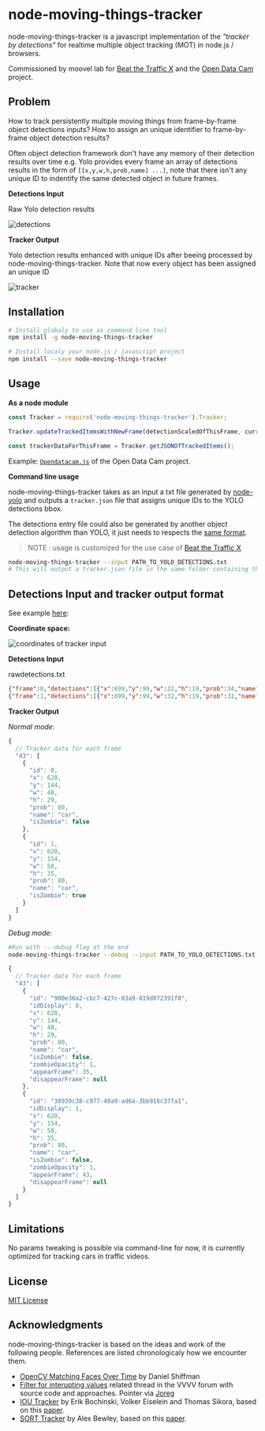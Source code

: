 # node-moving-things-tracker

node-moving-things-tracker is a javascript implementation of the _"tracker by detections"_ for realtime multiple object tracking (MOT) in node.js / browsers. 

Commissioned by moovel lab for [Beat the Traffic X](http://beatthetraffic.moovellab.com/) and the [Open Data Cam](http://opendatacam.moovellab.com/) project.

## Problem

How to track persistently multiple moving things from frame-by-frame object detections inputs? How to assign an unique identifier to frame-by-frame object detection results?

Often object detection framework don't have any memory of their detection results over time e.g. Yolo provides every frame an array of detections results in the form of `[[x,y,w,h,prob,name] ...]`, note that there isn't any unique ID to indentify the same detected object in future frames.

**Detections Input**

Raw Yolo detection results

![detections](https://user-images.githubusercontent.com/533590/33817459-030e3822-de40-11e7-979d-0c8071ea2a94.gif)

**Tracker Output**

Yolo detection results enhanced with unique IDs after beeing processed by node-moving-things-tracker. Note that now every object has been assigned an unique ID

![tracker](https://user-images.githubusercontent.com/533590/33817550-6913047c-de40-11e7-8552-f284c738f1c0.gif)

## Installation

```bash
# Install globaly to use as command line tool
npm install -g node-moving-things-tracker 

# Install localy your node.js / javascript project
npm install --save node-moving-things-tracker 
```

## Usage

**As a node module**

```javascript
const Tracker = require('node-moving-things-tracker').Tracker;

Tracker.updateTrackedItemsWithNewFrame(detectionScaledOfThisFrame, currentFrame);

const trackerDataForThisFrame = Tracker.getJSONOfTrackedItems();
```

Example: [`Opendatacam.js`](https://github.com/opendatacam/opendatacam/blob/master/server/Opendatacam.js#L228) of the Open Data Cam project.

**Command line usage**

node-moving-things-tracker takes as an input a txt file generated by [node-yolo](https://github.com/moovel/node-yolo) and outputs a `tracker.json` file that assigns unique IDs to the YOLO detections bbox.

The detections entry file could also be generated by another object detection algorithm than YOLO, it just needs to respects the [same format](https://github.com/tdurand/node-moving-things-tracker#detections-input-and-tracker-output-format).

> NOTE : usage is customized for the use case of [Beat the Traffic X](https://beatthetraffic.moovellab.com) 

```bash
node-moving-things-tracker --input PATH_TO_YOLO_DETECTIONS.txt
# This will output a tracker.json file in the same folder containing the tracker data
```

## Detections Input and tracker output format

See example [here](https://github.com/tdurand/node-moving-things-tracker/tree/master/example): 

**Coordinate space:**

![coordinates of tracker input](https://user-images.githubusercontent.com/533590/35881673-60f4e8f8-0b60-11e8-837c-b2b8ec3bff67.jpg)

**Detections Input**

rawdetections.txt

```json
{"frame":0,"detections":[{"x":699,"y":99,"w":32,"h":19,"prob":34,"name":"car"},{"x":285,"y":170,"w":40,"h":32,"prob":26,"name":"car"},{"x":259,"y":178,"w":75,"h":46,"prob":42,"name":"car"},{"x":39,"y":222,"w":91,"h":52,"prob":61,"name":"car"},{"x":148,"y":199,"w":123,"h":55,"prob":53,"name":"car"}]}
{"frame":1,"detections":[{"x":699,"y":99,"w":32,"h":19,"prob":31,"name":"car"},{"x":694,"y":116,"w":34,"h":23,"prob":25,"name":"car"},{"x":285,"y":170,"w":40,"h":32,"prob":27,"name":"car"},{"x":259,"y":178,"w":75,"h":46,"prob":42,"name":"car"},{"x":39,"y":222,"w":91,"h":52,"prob":61,"name":"car"},{"x":148,"y":199,"w":123,"h":55,"prob":52,"name":"car"}]}
```

**Tracker Output**

_Normal mode:_

```javascript
{
  // Tracker data for each frame
  "43": [
    {      
      "id": 0,
      "x": 628,
      "y": 144,
      "w": 48,
      "h": 29,
      "prob": 80,
      "name": "car",
      "isZombie": false
    },
    {
      "id": 1,
      "x": 620,
      "y": 154,
      "w": 50,
      "h": 35,
      "prob": 80,
      "name": "car",
      "isZombie": true
    }
  ]
}
```

_Debug mode:_

```bash
#Run with ---debug flag at the end
node-moving-things-tracker --debug --input PATH_TO_YOLO_DETECTIONS.txt
```

```javascript
{
  // Tracker data for each frame
  "43": [
    {
      "id": "900e36a2-cbc7-427c-83a9-819d072391f0",
      "idDisplay": 0,
      "x": 628,
      "y": 144,
      "w": 48,
      "h": 29,
      "prob": 80,
      "name": "car",
      "isZombie": false,
      "zombieOpacity": 1,
      "appearFrame": 35,
      "disappearFrame": null
    },
    {
      "id": "38939c38-c977-40a9-ad6a-3bb916c37fa1",
      "idDisplay": 1,
      "x": 620,
      "y": 154,
      "w": 50,
      "h": 35,
      "prob": 80,
      "name": "car",
      "isZombie": false,
      "zombieOpacity": 1,
      "appearFrame": 43,
      "disappearFrame": null
    }
  ]
}
```

## Limitations

No params tweaking is possible via command-line for now, it is currently optimized for tracking cars in traffic videos.

## License

[MIT License](LICENSE)


## Acknowledgments

node-moving-things-tracker is based on the ideas and work of the following people. References are listed chronologicaly how we encounter them.

- [OpenCV Matching Faces Over Time](http://shiffman.net/general/2011/04/26/opencv-matching-faces-over-time/) by Daniel Shiffman
- [Filter for interupting values](https://discourse.vvvv.org/t/filter-for-interupting-values/15601) related thread in the VVVV forum with source code and approaches. Pointer via [Joreg](https://github.com/joreg) 
- [IOU Tracker](https://github.com/bochinski/iou-tracker/) by Erik Bochinski, Volker Eiselein and Thomas Sikora, based on this [paper](elvera.nue.tu-berlin.de/files/1517Bochinski2017.pdf).
- [SORT Tracker](https://github.com/abewley/sort) by Alex Bewley, based on this [paper](https://arxiv.org/abs/1602.00763).
